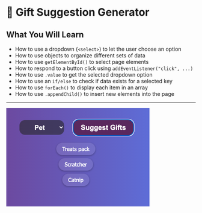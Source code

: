 # 🎁 Gift Suggestion Generator

## What You Will Learn

- How to use a dropdown (`<select>`) to let the user choose an option
- How to use objects to organize different sets of data
- How to use `getElementById()` to select page elements
- How to respond to a button click using `addEventListener("click", ...)`
- How to use `.value` to get the selected dropdown option
- How to use an `if/else` to check if data exists for a selected key
- How to use `forEach()` to display each item in an array
- How to use `.appendChild()` to insert new elements into the page

---

![Blog Screenshot][def]

[def]: x.png